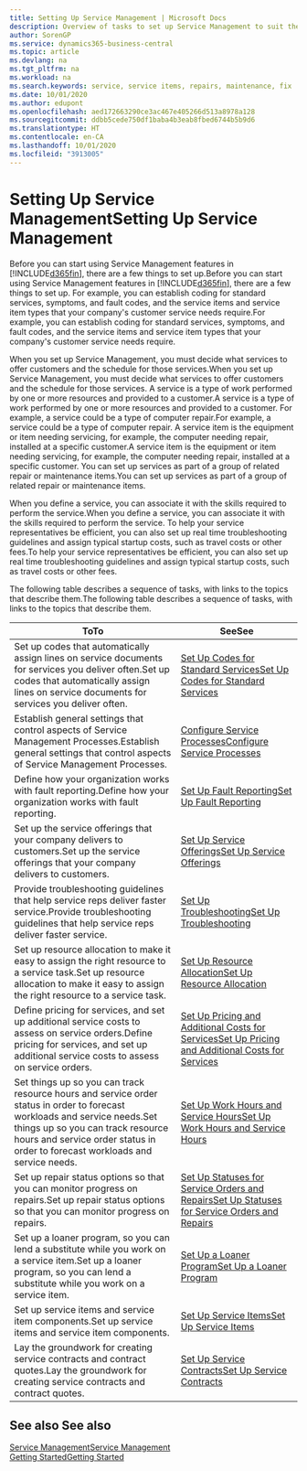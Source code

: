 ```yaml
---
title: Setting Up Service Management | Microsoft Docs
description: Overview of tasks to set up Service Management to suit the way that your organizations manages its services.
author: SorenGP
ms.service: dynamics365-business-central
ms.topic: article
ms.devlang: na
ms.tgt_pltfrm: na
ms.workload: na
ms.search.keywords: service, service items, repairs, maintenance, fix
ms.date: 10/01/2020
ms.author: edupont
ms.openlocfilehash: aed172663290ce3ac467e405266d513a8978a128
ms.sourcegitcommit: ddbb5cede750df1baba4b3eab8fbed6744b5b9d6
ms.translationtype: HT
ms.contentlocale: en-CA
ms.lasthandoff: 10/01/2020
ms.locfileid: "3913005"
---
```

# <a name="setting-up-service-management"></a><span data-ttu-id="951e1-103">Setting Up Service Management</span><span class="sxs-lookup"><span data-stu-id="951e1-103">Setting Up Service Management</span></span>
<span data-ttu-id="951e1-104">Before you can start using Service Management features in [!INCLUDE[d365fin](includes/d365fin_md.md)], there are a few things to set up.</span><span class="sxs-lookup"><span data-stu-id="951e1-104">Before you can start using Service Management features in [!INCLUDE[d365fin](includes/d365fin_md.md)], there are a few things to set up.</span></span> <span data-ttu-id="951e1-105">For example, you can establish coding for standard services, symptoms, and fault codes, and the service items and service item types that your company's customer service needs require.</span><span class="sxs-lookup"><span data-stu-id="951e1-105">For example, you can establish coding for standard services, symptoms, and fault codes, and the service items and service item types that your company's customer service needs require.</span></span>  

<span data-ttu-id="951e1-106">When you set up Service Management, you must decide what services to offer customers and the schedule for those services.</span><span class="sxs-lookup"><span data-stu-id="951e1-106">When you set up Service Management, you must decide what services to offer customers and the schedule for those services.</span></span> <span data-ttu-id="951e1-107">A service is a type of work performed by one or more resources and provided to a customer.</span><span class="sxs-lookup"><span data-stu-id="951e1-107">A service is a type of work performed by one or more resources and provided to a customer.</span></span> <span data-ttu-id="951e1-108">For example, a service could be a type of computer repair.</span><span class="sxs-lookup"><span data-stu-id="951e1-108">For example, a service could be a type of computer repair.</span></span> <span data-ttu-id="951e1-109">A service item is the equipment or item needing servicing, for example, the computer needing repair, installed at a specific customer.</span><span class="sxs-lookup"><span data-stu-id="951e1-109">A service item is the equipment or item needing servicing, for example, the computer needing repair, installed at a specific customer.</span></span> <span data-ttu-id="951e1-110">You can set up services as part of a group of related repair or maintenance items.</span><span class="sxs-lookup"><span data-stu-id="951e1-110">You can set up services as part of a group of related repair or maintenance items.</span></span>  
  
<span data-ttu-id="951e1-111">When you define a service, you can associate it with the skills required to perform the service.</span><span class="sxs-lookup"><span data-stu-id="951e1-111">When you define a service, you can associate it with the skills required to perform the service.</span></span> <span data-ttu-id="951e1-112">To help your service representatives be efficient, you can also set up real time troubleshooting guidelines and assign typical startup costs, such as travel costs or other fees.</span><span class="sxs-lookup"><span data-stu-id="951e1-112">To help your service representatives be efficient, you can also set up real time troubleshooting guidelines and assign typical startup costs, such as travel costs or other fees.</span></span>  

<span data-ttu-id="951e1-113">The following table describes a sequence of tasks, with links to the topics that describe them.</span><span class="sxs-lookup"><span data-stu-id="951e1-113">The following table describes a sequence of tasks, with links to the topics that describe them.</span></span>  
  
| <span data-ttu-id="951e1-114">To</span><span class="sxs-lookup"><span data-stu-id="951e1-114">To</span></span> | <span data-ttu-id="951e1-115">See</span><span class="sxs-lookup"><span data-stu-id="951e1-115">See</span></span> |
| --- | --- |
| <span data-ttu-id="951e1-116">Set up codes that automatically assign lines on service documents for services you deliver often.</span><span class="sxs-lookup"><span data-stu-id="951e1-116">Set up codes that automatically assign lines on service documents for services you deliver often.</span></span> |[<span data-ttu-id="951e1-117">Set Up Codes for Standard Services</span><span class="sxs-lookup"><span data-stu-id="951e1-117">Set Up Codes for Standard Services</span></span>](service-how-setup-service-coding.md)|
| <span data-ttu-id="951e1-118">Establish general settings that control aspects of Service Management Processes.</span><span class="sxs-lookup"><span data-stu-id="951e1-118">Establish general settings that control aspects of Service Management Processes.</span></span>|[<span data-ttu-id="951e1-119">Configure Service Processes</span><span class="sxs-lookup"><span data-stu-id="951e1-119">Configure Service Processes</span></span>](service-setup-service-processes.md)|
| <span data-ttu-id="951e1-120">Define how your organization works with fault reporting.</span><span class="sxs-lookup"><span data-stu-id="951e1-120">Define how your organization works with fault reporting.</span></span> |[<span data-ttu-id="951e1-121">Set Up Fault Reporting</span><span class="sxs-lookup"><span data-stu-id="951e1-121">Set Up Fault Reporting</span></span>](service-how-setup-fault-reporting.md) |
| <span data-ttu-id="951e1-122">Set up the service offerings that your company delivers to customers.</span><span class="sxs-lookup"><span data-stu-id="951e1-122">Set up the service offerings that your company delivers to customers.</span></span>|[<span data-ttu-id="951e1-123">Set Up Service Offerings</span><span class="sxs-lookup"><span data-stu-id="951e1-123">Set Up Service Offerings</span></span>](service-how-setup-service-offerings.md)|
| <span data-ttu-id="951e1-124">Provide troubleshooting guidelines that help service reps deliver faster service.</span><span class="sxs-lookup"><span data-stu-id="951e1-124">Provide troubleshooting guidelines that help service reps deliver faster service.</span></span> |[<span data-ttu-id="951e1-125">Set Up Troubleshooting</span><span class="sxs-lookup"><span data-stu-id="951e1-125">Set Up Troubleshooting</span></span>](service-how-setup-troubleshooting.md) |
| <span data-ttu-id="951e1-126">Set up resource allocation to make it easy to assign the right resource to a service task.</span><span class="sxs-lookup"><span data-stu-id="951e1-126">Set up resource allocation to make it easy to assign the right resource to a service task.</span></span> |[<span data-ttu-id="951e1-127">Set Up Resource Allocation</span><span class="sxs-lookup"><span data-stu-id="951e1-127">Set Up Resource Allocation</span></span>](service-how-setup-resource-allocation.md) |
| <span data-ttu-id="951e1-128">Define pricing for services, and set up additional service costs to assess on service orders.</span><span class="sxs-lookup"><span data-stu-id="951e1-128">Define pricing for services, and set up additional service costs to assess on service orders.</span></span> |[<span data-ttu-id="951e1-129">Set Up Pricing and Additional Costs for Services</span><span class="sxs-lookup"><span data-stu-id="951e1-129">Set Up Pricing and Additional Costs for Services</span></span>](service-how-setup-service-costs-pricing.md)|
| <span data-ttu-id="951e1-130">Set things up so you can track resource hours and service order status in order to forecast workloads and service needs.</span><span class="sxs-lookup"><span data-stu-id="951e1-130">Set things up so you can track resource hours and service order status in order to forecast workloads and service needs.</span></span>|[<span data-ttu-id="951e1-131">Set Up Work Hours and Service Hours</span><span class="sxs-lookup"><span data-stu-id="951e1-131">Set Up Work Hours and Service Hours</span></span>](service-how-setup-work-service-hours.md)|
| <span data-ttu-id="951e1-132">Set up repair status options so that you can monitor progress on repairs.</span><span class="sxs-lookup"><span data-stu-id="951e1-132">Set up repair status options so that you can monitor progress on repairs.</span></span> | [<span data-ttu-id="951e1-133">Set Up Statuses for Service Orders and Repairs</span><span class="sxs-lookup"><span data-stu-id="951e1-133">Set Up Statuses for Service Orders and Repairs</span></span>](service-order-repair-status.md)|
| <span data-ttu-id="951e1-134">Set up a loaner program, so you can lend a substitute while you work on a service item.</span><span class="sxs-lookup"><span data-stu-id="951e1-134">Set up a loaner program, so you can lend a substitute while you work on a service item.</span></span> |[<span data-ttu-id="951e1-135">Set Up a Loaner Program</span><span class="sxs-lookup"><span data-stu-id="951e1-135">Set Up a Loaner Program</span></span>](service-how-setup-loaner-program.md) |
| <span data-ttu-id="951e1-136">Set up service items and service item components.</span><span class="sxs-lookup"><span data-stu-id="951e1-136">Set up service items and service item components.</span></span> |[<span data-ttu-id="951e1-137">Set Up Service Items</span><span class="sxs-lookup"><span data-stu-id="951e1-137">Set Up Service Items</span></span>](service-how-setup-service-items.md) |
| <span data-ttu-id="951e1-138">Lay the groundwork for creating service contracts and contract quotes.</span><span class="sxs-lookup"><span data-stu-id="951e1-138">Lay the groundwork for creating service contracts and contract quotes.</span></span> |[<span data-ttu-id="951e1-139">Set Up Service Contracts</span><span class="sxs-lookup"><span data-stu-id="951e1-139">Set Up Service Contracts</span></span>](service-how-setup-service-contracts.md) |

## <a name="see-also"></a><span data-ttu-id="951e1-140">See also </span><span class="sxs-lookup"><span data-stu-id="951e1-140">See also</span></span>
[<span data-ttu-id="951e1-141">Service Management</span><span class="sxs-lookup"><span data-stu-id="951e1-141">Service Management</span></span>](service-service.md)  
[<span data-ttu-id="951e1-142">Getting Started</span><span class="sxs-lookup"><span data-stu-id="951e1-142">Getting Started</span></span>](product-get-started.md)  
